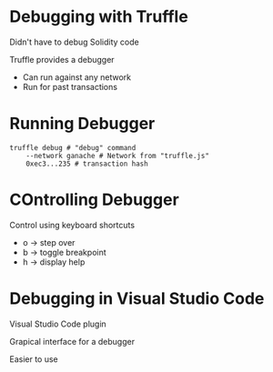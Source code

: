 # Debugging with Truffle

Didn't have to debug Solidity code

Truffle provides a debugger

- Can run against any network
- Run for past transactions

# Running Debugger

```
truffle debug # "debug" command
    --network ganache # Network from "truffle.js"
    0xec3...235 # transaction hash
```

# COntrolling Debugger

Control using keyboard shortcuts

- o -> step over
- b -> toggle breakpoint
- h -> display help

# Debugging in Visual Studio Code

Visual Studio Code plugin

Grapical interface for a debugger

Easier to use
